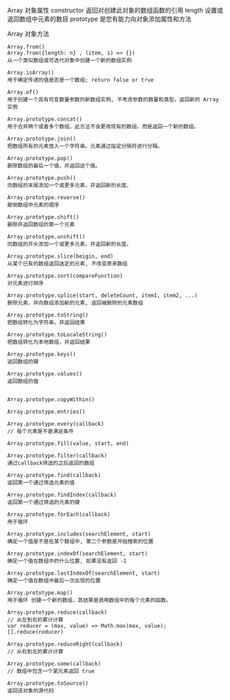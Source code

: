 Array 对象属性
    constructor 返回对创建此对象的数组函数的引用
    length 设置或返回数组中元素的数目
    prototype 是您有能力向对象添加属性和方法

Array 对象方法

    Array.from()
    Array.from({length: n} , (item, i) => {})
    从一个类似数组或可迭代对象中创建一个新的数组实例

    Array.isArray()
    用于确定传递的值是否是一个数组; return false or true

    Array.of()
    用于创建一个具有可变数量参数的新数组实例, 不考虑参数的数量和类型。返回新的 Array 实例

    Array.prototype.concat()
    用于合并两个或者多个数组，此方法不会更改现有的数组，而是返回一个新的数组。

    Array.prototype.join()
    把数组所有的元素放入一个字符串。元素通过指定分隔符进行分隔。

    Array.prototype.pop()
    删除数组的最后一个值，并返回这个值。

    Array.prototype.push()
    向数组的末尾添加一个或更多元素，并返回新的长度。

    Array.prototype.reverse()
    颠倒数组中元素的顺序

    Array.prototype.shift()
    删除并返回数组的第一个元素

    Array.prototype.unshift()
    向数组的开头添加一个或更多元素，并返回新的长度。

    Array.prototype.slice(beigin, end)
    从某个已有的数组返回选定的元素, 不改变原来数组

    Array.prototype.sort(compareFunction)
    对元素进行排序

    Array.prototype.splice(start, deleteCount, item1, item2, ...)
    删除元素，并向数组添加新的元素, 返回被删除的元素数组

    Array.prototype.toString()
    把数组转化为字符串，并返回结果

    Array.prototype.toLocaleString()
    把数组转化为本地数组，并返回结果

    Array.prototype.keys()
    返回数组的键

    Array.prototype.values()
    返回数组的值


    Array.prototype.copyWithin()

    Array.prototype.entries()

    Array.prototype.every(callback)
    // 每个元素是不是满足条件

    Array.prototype.fill(value, start, end)

    Array.prototype.filter(callback)
    通过callback筛选的之后返回的数组

    Array.prototype.find(callback)
    返回第一个通过筛选元素的值

    Array.prototype.findIndex(callback)
    返回第一个通过筛选的元素的键

    Array.prototype.forEach(callback)
    用于循环

    Array.prototype.includes(searchElement, start)
    确定一个值是不是在某个数组中, 第二个参数是开始搜索的位置

    Array.prototype.indexOf(searchElement, start)
    确定一个值在数组中的什么位置, 如果没有返回 -1

    Array.prototype.lastIndexOf(searchElement, start)
    确定一个值在数组中最后一次出现的位置

    Array.prototype.map()
    用于循环 创建一个新的数组，其结果是调用数组中的每个元素的函数。

    Array.prototype.reduce(callback)
    // 从左到右的累计计算
    var reducer = (max, value) => Math.max(max, value);
    [].reduce(reducer)

    Array.prototype.reduceRight(callback)
    // 从右到左的累计计算

    Array.prototype.some(callback)
    // 数组中包含一个某元素返回 true

    Array.prototype.toSource()
    返回该对象的源代码
